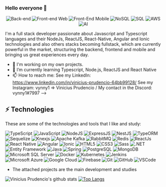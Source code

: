 ### Hello everyone 👋

<p align="center">
  
  <img alt="Back-end" src="https://img.shields.io/badge/Back--end-NodeJs-green" />

  <img alt="Front-end Web" src="https://img.shields.io/badge/Web-React%20%7C%20Angular-blue" />
  
  <img alt="Front-End Mobile" src="https://img.shields.io/badge/Mobile-React--Native%20%7C%20Ionic-blue" />
  
  <img alt="NoSQL" src="https://img.shields.io/badge/NoSQL-MongoDB-green" />
  
  <img alt="SQL" src="https://img.shields.io/badge/SQL-PosgreSQL-blue" />
  
  <img alt="AWS" src="https://img.shields.io/badge/Cloud-AWS-orange" />
  
  <img alt="AI" src="https://img.shields.io/badge/AI-TensorFlow-orange" />
 
</p>

I'm a full stack developer passionate about Javascript and Typescript languages and their NodeJs, ReactJS, React-Native, Angular and Ionic technologies and also others stacks becoming fullstack, which are currently powerful in the market, structuring the backend, frontend and mobile and bringing us great experiences every day. 

- 🔭 I'm working on my own projects.
- 🌱 I’m currently learning Typescript, Node.js, ReactJS and React Native
- 📫 How to reach me: 
  See my LinkedIn: https://www.linkedin.com/in/vinicius-prudencio-64bb99128/
  See my Instagram: vynny1 => Vinicius Prudencio /
  My contact in the Discord: vynny1#7997
-->

## ⚡ Technologies

These are some of the technologies and tools that I like and study:

![TypeScript](https://img.shields.io/badge/-TypeScript-007ACC?style=flat-square&logo=typescript)
![JavaScript](https://img.shields.io/badge/-JavaScript-black?style=flat-square&logo=javascript)
![NodeJS](https://img.shields.io/badge/-Nodejs-339933?style=flat-square&logo=Node.js&logoColor=white)
![ExpressJS](https://img.shields.io/badge/-ExpressJS-green?style=flat-square&logo=expressjs)
![NestJS](https://img.shields.io/badge/-NestJS-E0234E?style=flat-square&logo=nestjs&logoColor=white)
![TypeORM](https://img.shields.io/badge/-TypeORM-blue?style=flat-typeorm&logo=white)
![Sequelize](https://img.shields.io/badge/-Sequelize-blue?style=flat-sequelize&logo=white)
![Knexjs](https://img.shields.io/badge/-KnexJS-e16426?style=flat-square&logo=knexjs)
![Apache Kafka](https://img.shields.io/badge/-Apache%20Kafka-343a40?style=flat-square&logo=apache-kafka&logoColor=white)
![RabbitMQ](https://img.shields.io/badge/-RabbitMQ-e16426?style=flat-square&logo=rabbitmq&logoColor=white)
![Redis](https://img.shields.io/badge/-Redis-e16426?style=flat-square&logo=redis)
![ReactJs](https://img.shields.io/badge/-ReactJS-7209b7?style=flat-square&logo=react)
![React Native](https://img.shields.io/badge/-React%20Native-7209b7?style=flat-square&logo=react-native&logoColor=white)
![Angular](https://img.shields.io/badge/-Angular-DD0031?style=flat-square&logo=angular)
![Ionic](https://img.shields.io/badge/-Ionic-3880FF?style=flat-square&logo=ionic&logoColor=white)
![HTML5](https://img.shields.io/badge/-HTML5-E34F26?style=flat-square&logo=html5&logoColor=white)
![CSS3](https://img.shields.io/badge/-CSS3-1572B6?style=flat-square&logo=css3)
![Sass](https://img.shields.io/badge/-Sass-CC6699?style=flat-square&logo=sass&logoColor=white)
![.NET](https://img.shields.io/badge/-.NET-7014e8?style=flat-square&logo=.NET)
![Entity Framework](https://img.shields.io/badge/-Entity%20Framework-4361ee?style=flat-square&logo=entity-framework&logoColor=white)
![Java](https://img.shields.io/badge/-Java-007396?style=flat-square&logo=java)
![Spring](https://img.shields.io/badge/-Spring-6DB33F?style=flat-square&logo=spring&logoColor=white)
![PostgreSQL](https://img.shields.io/badge/-PostgreSQL-blue?style=flat-square&logo=postgresql)
![MongoDB](https://img.shields.io/badge/-MongoDB-black?style=flat-square&logo=mongodb)
![Microsoft SQL Server](https://img.shields.io/badge/-SQL%20Server-CC2927?style=flat-square&logo=microsoft-sql-server&logoColor=white)
![Docker](https://img.shields.io/badge/-Docker-f8f4f2?style=flat-square&logo=docker&logoColor=docker)
![Kubernetes](https://img.shields.io/badge/Kubernetes-0089D6?style=flat-square&logo=kubernetes&logoColor=white)
![Jenkins](https://img.shields.io/badge/Jenkins-ff005e?style=flat-square&logo=jenkins&logoColor=white)
![Microsoft Azure](https://img.shields.io/badge/Microsoft%20Azure-0089D6?style=flat-square&logo=microsoft-azure&logoColor=white)
![Google Cloud](https://img.shields.io/badge/Google%20Cloud-4285F4?style=flat-square&logo=google-cloud&logoColor=white)
![Firebase](https://img.shields.io/badge/Firebase-FFCA28?style=flat-square&logo=firebase&logoColor=white)
![Git](https://img.shields.io/badge/-Git-black?style=flat-square&logo=git)
![GitHub](https://img.shields.io/badge/-GitHub-181717?style=flat-square&logo=github)
![VSCode](https://img.shields.io/badge/-VSCode-007ACC?style=flat-square&logo=visual-studio-code&logoColor=white)


- The attached projects are the main development and studies

![Vinicius Prudencio's github stats](https://github-readme-stats.vercel.app/api?username=vynnydev&show_icons=true)
[![Top Langs](https://github-readme-stats.vercel.app/api/top-langs/?username=vynnydev&layout=compact)](https://github.com/vynnydev/github-readme-stats)
